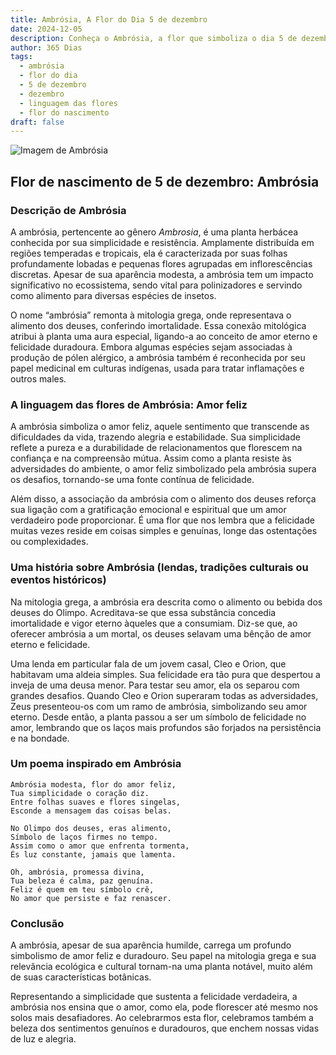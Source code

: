```yaml
---
title: Ambrósia, A Flor do Dia 5 de dezembro
date: 2024-12-05
description: Conheça o Ambrósia, a flor que simboliza o dia 5 de dezembro e seu significado 'Amor feliz'. Explore a beleza e o simbolismo desta flor encantadora.
author: 365 Dias
tags:
  - ambrósia
  - flor do dia
  - 5 de dezembro
  - dezembro
  - linguagem das flores
  - flor do nascimento
draft: false
---
```


![Imagem de Ambrósia](https://cdn.pixabay.com/photo/2022/09/03/20/33/common-ragweed-7430339_960_720.jpg#center)


## Flor de nascimento de 5 de dezembro: Ambrósia

### Descrição de Ambrósia

A ambrósia, pertencente ao gênero _Ambrosia_, é uma planta herbácea conhecida por sua simplicidade e resistência. Amplamente distribuída em regiões temperadas e tropicais, ela é caracterizada por suas folhas profundamente lobadas e pequenas flores agrupadas em inflorescências discretas. Apesar de sua aparência modesta, a ambrósia tem um impacto significativo no ecossistema, sendo vital para polinizadores e servindo como alimento para diversas espécies de insetos.

O nome “ambrósia” remonta à mitologia grega, onde representava o alimento dos deuses, conferindo imortalidade. Essa conexão mitológica atribui à planta uma aura especial, ligando-a ao conceito de amor eterno e felicidade duradoura. Embora algumas espécies sejam associadas à produção de pólen alérgico, a ambrósia também é reconhecida por seu papel medicinal em culturas indígenas, usada para tratar inflamações e outros males.

### A linguagem das flores de Ambrósia: Amor feliz

A ambrósia simboliza o amor feliz, aquele sentimento que transcende as dificuldades da vida, trazendo alegria e estabilidade. Sua simplicidade reflete a pureza e a durabilidade de relacionamentos que florescem na confiança e na compreensão mútua. Assim como a planta resiste às adversidades do ambiente, o amor feliz simbolizado pela ambrósia supera os desafios, tornando-se uma fonte contínua de felicidade.

Além disso, a associação da ambrósia com o alimento dos deuses reforça sua ligação com a gratificação emocional e espiritual que um amor verdadeiro pode proporcionar. É uma flor que nos lembra que a felicidade muitas vezes reside em coisas simples e genuínas, longe das ostentações ou complexidades.

### Uma história sobre Ambrósia (lendas, tradições culturais ou eventos históricos)

Na mitologia grega, a ambrósia era descrita como o alimento ou bebida dos deuses do Olimpo. Acreditava-se que essa substância concedia imortalidade e vigor eterno àqueles que a consumiam. Diz-se que, ao oferecer ambrósia a um mortal, os deuses selavam uma bênção de amor eterno e felicidade.

Uma lenda em particular fala de um jovem casal, Cleo e Orion, que habitavam uma aldeia simples. Sua felicidade era tão pura que despertou a inveja de uma deusa menor. Para testar seu amor, ela os separou com grandes desafios. Quando Cleo e Orion superaram todas as adversidades, Zeus presenteou-os com um ramo de ambrósia, simbolizando seu amor eterno. Desde então, a planta passou a ser um símbolo de felicidade no amor, lembrando que os laços mais profundos são forjados na persistência e na bondade.

### Um poema inspirado em Ambrósia

```
Ambrósia modesta, flor do amor feliz,  
Tua simplicidade o coração diz.  
Entre folhas suaves e flores singelas,  
Esconde a mensagem das coisas belas.  

No Olimpo dos deuses, eras alimento,  
Símbolo de laços firmes no tempo.  
Assim como o amor que enfrenta tormenta,  
És luz constante, jamais que lamenta.  

Oh, ambrósia, promessa divina,  
Tua beleza é calma, paz genuína.  
Feliz é quem em teu símbolo crê,  
No amor que persiste e faz renascer.  
```

### Conclusão

A ambrósia, apesar de sua aparência humilde, carrega um profundo simbolismo de amor feliz e duradouro. Seu papel na mitologia grega e sua relevância ecológica e cultural tornam-na uma planta notável, muito além de suas características botânicas.

Representando a simplicidade que sustenta a felicidade verdadeira, a ambrósia nos ensina que o amor, como ela, pode florescer até mesmo nos solos mais desafiadores. Ao celebrarmos esta flor, celebramos também a beleza dos sentimentos genuínos e duradouros, que enchem nossas vidas de luz e alegria.